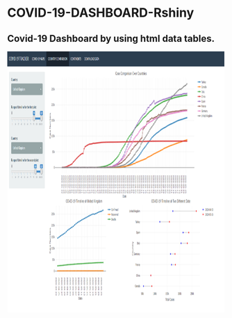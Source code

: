 # COVID-19-DASHBOARD-Rshiny

## Covid-19 Dashboard by using html data tables.

<img src="img/c1.png" alt="Girl in a jacket" style="width:500px;height:600px;">
